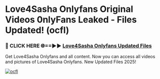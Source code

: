 # Love4Sasha Onlyfans Original Videos 0nlyFans Leaked - Files Updated! (ocfl)

<h3>🔴 CLICK HERE 🌐==►► <a href="https://tinyurl.com/ehrbuxhb" rel="nofollow">Love4Sasha Onlyfans Updated Files</a></h3>

Get Love4Sasha Onlyfans and all content. Now you can access all videos and pictures of Love4Sasha Onlyfans. New Updated Files 2025!

[![ocfl](https://i.imgur.com/lVYEuWS.gif)](https://tinyurl.com/ehrbuxhb)
